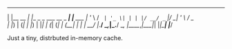 

 _           _                          _          
| |__   __ _| |__  _   _  ___ __ _  ___| |__   ___ 
| '_ \ / _` | '_ \| | | |/ __/ _` |/ __| '_ \ / _ \
| |_) | (_| | |_) | |_| | (_| (_| | (__| | | |  __/
|_.__/ \__,_|_.__/ \__, |\___\__,_|\___|_| |_|\___|
                   |___/                           


Just a tiny, distrbuted in-memory cache.
